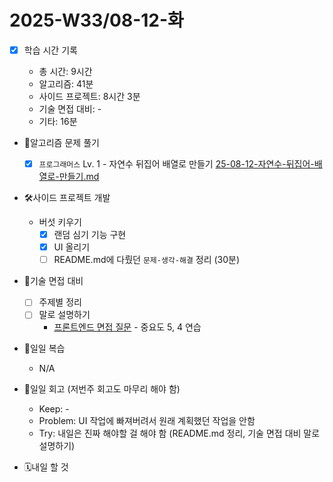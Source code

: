 <!-- 예시: 2025-W32/08-06-수 -->

# 2025-W33/08-12-화

- [x] 학습 시간 기록

  - 총 시간: 9시간
  - 알고리즘: 41분
  - 사이드 프로젝트: 8시간 3분
  - 기술 면접 대비: -
  - 기타: 16분

- 🧠알고리즘 문제 풀기

  - [x] `프로그래머스` Lv. 1 - 자연수 뒤집어 배열로 만들기 [25-08-12-자연수-뒤집어-배열로-만들기.md](/algorithm/programmers/25-08-12-자연수-뒤집어-배열로-만들기.md)

- 🛠️사이드 프로젝트 개발

  - 버섯 키우기
    - [x] 랜덤 심기 기능 구현
    - [x] UI 올리기
    - [ ] README.md에 다뤘던 `문제-생각-해결` 정리 (30분)

- 🤝기술 면접 대비

  - [ ] 주제별 정리
  - [ ] 말로 설명하기
    - [프론트엔드 면접 질문](https://github.com/Esoolgnah/Frontend-Interview-Questions?tab=readme-ov-file#star-%EC%A4%91%EC%9A%94%EB%8F%845) - 중요도 5, 4 연습

- 🔄일일 복습

  - N/A

- 🔄일일 회고 (저번주 회고도 마무리 해야 함)

  - Keep: -
  - Problem: UI 작업에 빠져버려서 원래 계획했던 작업을 안함
  - Try: 내일은 진짜 해야할 걸 해야 함 (README.md 정리, 기술 면접 대비 말로 설명하기)

- 🗓️내일 할 것
